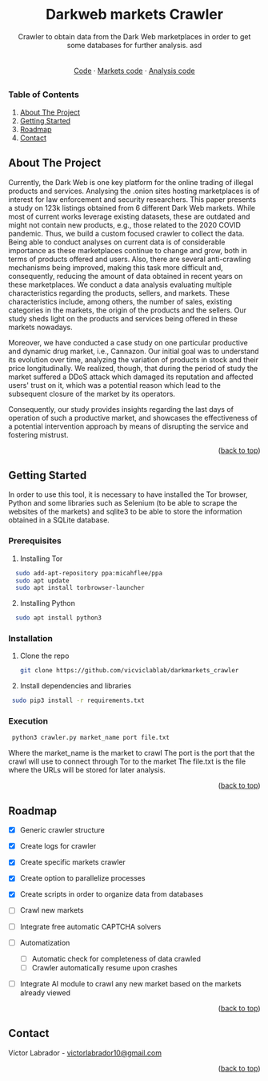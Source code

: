 <div id="top"></div>

<!-- PROJECT LOGO -->
<br />
<div align="center">

  <h1 align="center">Darkweb markets Crawler</h1>

  <p align="center">
    Crawler to obtain data from the Dark Web marketplaces in order to get some databases for further analysis. 
    asd
    <br /> <br/>
    <br />
    <a href="https://github.com/vicviclablab/darkmarkets_crawler/tree/main/src">Code</a>
    ·
    <a href="https://github.com/vicviclablab/darkmarkets_crawler/tree/main/src/markets">Markets code</a>
    ·
    <a href="https://github.com/vicviclablab/darkmarkets_crawler/tree/main/src/analysis">Analysis code</a>
  </p>
</div>

##

<!-- TABLE OF CONTENTS -->
  <h3> Table of Contents </h3>
  <ol>
    <li><a href="#about-the-project">About The Project</a></li>
    <li><a href="#getting-started">Getting Started</a></li>
    <li><a href="#roadmap">Roadmap</a></li>
    <li><a href="#contact">Contact</a></li>
  </ol>


<!-- ABOUT THE PROJECT -->
## About The Project

Currently, the Dark Web is one key platform for the online trading of illegal products and services. Analysing the .onion sites hosting marketplaces is of interest for law enforcement and security researchers. This paper presents a study on 123k listings obtained from 6 different Dark Web markets. While most of current works leverage existing datasets, these are outdated and might not contain new products, e.g., those related to the 2020 COVID pandemic. Thus, we build a custom focused crawler to collect the data. Being able to conduct analyses on current data is of considerable importance as these marketplaces continue to change and grow, both in terms of products offered and users. Also, there are several anti-crawling mechanisms being improved, making this task more difficult and, consequently, reducing the amount of data obtained in recent years on these marketplaces. We conduct a data analysis evaluating multiple characteristics regarding the products, sellers, and markets. These characteristics include, among others, the number of sales, existing categories in the markets, the origin of the products and the sellers. Our study sheds light on the products and services being offered in these markets nowadays.

Moreover, we have conducted a case study on one particular productive and dynamic drug market, i.e., Cannazon. Our initial goal was to understand its evolution over time, analyzing the variation of products in stock and their price longitudinally. We realized, though, that during the period of study the market suffered a DDoS attack which damaged its reputation and affected users' trust on it, which was a potential reason which lead to the subsequent closure of the market by its operators. 

Consequently, our study provides insights regarding the last days of operation of such a productive market, and showcases the effectiveness of a potential intervention approach by means of disrupting the service and fostering mistrust.

<p align="right">(<a href="#top">back to top</a>)</p>


<!-- GETTING STARTED -->
## Getting Started

In order to use this tool, it is necessary to have installed the Tor browser, Python and some libraries such as Selenium (to be able to scrape the websites of the markets) and sqlite3 to be able to store the information obtained in a SQLite database.

### Prerequisites
1. Installing Tor
```sh
  sudo add-apt-repository ppa:micahflee/ppa
  sudo apt update 
  sudo apt install torbrowser-launcher
```
2. Installing Python
```sh
  sudo apt install python3
```

### Installation
1. Clone the repo
   ```sh
   git clone https://github.com/vicviclablab/darkmarkets_crawler
   ```
2. Install dependencies and libraries
  ```sh
   sudo pip3 install -r requirements.txt
   ```

### Execution
  ```sh
   python3 crawler.py market_name port file.txt
   ```
   Where the market_name is the market to crawl
   The port is the port that the crawl will use to connect through Tor to the market
   The file.txt is the file where the URLs will be stored for later analysis.

<p align="right">(<a href="#top">back to top</a>)</p>


<!-- ROADMAP -->
## Roadmap

- [x] Generic crawler structure
- [x] Create logs for crawler
- [x] Create specific markets crawler
- [x] Create option to parallelize processes
- [x] Create scripts in order to organize data from databases
- [ ] Crawl new markets
- [ ] Integrate free automatic CAPTCHA solvers
- [ ] Automatization
    - [ ] Automatic check for completeness of data crawled
    - [ ] Crawler automatically resume upon crashes
- [ ] Integrate AI module to crawl any new market based on the markets already viewed 


<p align="right">(<a href="#top">back to top</a>)</p>


<!-- CONTACT -->
## Contact

Víctor Labrador - victorlabrador10@gmail.com

<p align="right">(<a href="#top">back to top</a>)</p>


